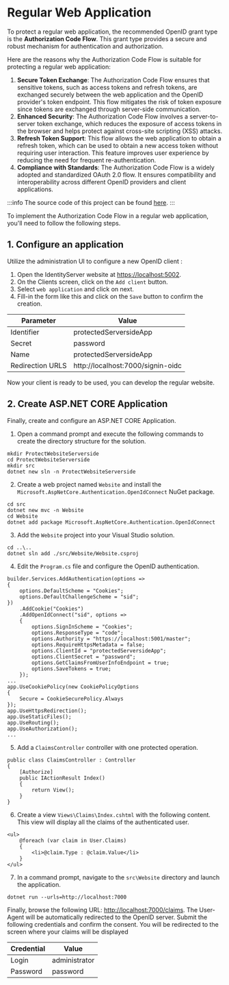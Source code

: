 # Regular Web Application

To protect a regular web application, the recommended OpenID grant type is the **Authorization Code Flow**. This grant type provides a secure and robust mechanism for authentication and authorization.

Here are the reasons why the Authorization Code Flow is suitable for protecting a regular web application:

1. **Secure Token Exchange**: The Authorization Code Flow ensures that sensitive tokens, such as access tokens and refresh tokens, are exchanged securely between the web application and the OpenID provider's token endpoint. This flow mitigates the risk of token exposure since tokens are exchanged through server-side communication.
2. **Enhanced Security**: The Authorization Code Flow involves a server-to-server token exchange, which reduces the exposure of access tokens in the browser and helps protect against cross-site scripting (XSS) attacks.
3. **Refresh Token Support**: This flow allows the web application to obtain a refresh token, which can be used to obtain a new access token without requiring user interaction. This feature improves user experience by reducing the need for frequent re-authentication.
4. **Compliance with Standards**: The Authorization Code Flow is a widely adopted and standardized OAuth 2.0 flow. It ensures compatibility and interoperability across different OpenID providers and client applications.

:::info
The source code of this project can be found [here](https://github.com/simpleidserver/SimpleIdServer/tree/master/samples/ProtectWebsiteServerside).
:::

To implement the Authorization Code Flow in a regular web application, you'll need to follow the following steps.

## 1. Configure an application

Utilize the administration UI to configure a new OpenID client :

1. Open the IdentityServer website at [https://localhost:5002](https://localhost:5002).
2. On the Clients screen, click on the `Add client` button.
3. Select `web application` and click on next.
4. Fill-in the form like this and click on the `Save` button to confirm the creation.

| Parameter        | Value                              |
| ---------------- | ---------------------------------- |
| Identifier       | protectedServersideApp             |
| Secret           | password                           |
| Name             | protectedServersideApp             |
| Redirection URLS | http://localhost:7000/signin-oidc  |

Now your client is ready to be used, you can develop the regular website.

## 2. Create ASP.NET CORE Application

Finally, create and configure an ASP.NET CORE Application.

1. Open a command prompt and execute the following commands to create the directory structure for the solution.

```
mkdir ProtectWebsiteServerside
cd ProtectWebsiteServerside
mkdir src
dotnet new sln -n ProtectWebsiteServerside
```

2. Create a web project named `Website` and install the `Microsoft.AspNetCore.Authentication.OpenIdConnect` NuGet package.

```
cd src
dotnet new mvc -n Website
cd Website
dotnet add package Microsoft.AspNetCore.Authentication.OpenIdConnect
```

3. Add the `Website` project into your Visual Studio solution.

```
cd ..\..
dotnet sln add ./src/Website/Website.csproj
```

4. Edit the `Program.cs` file and configure the OpenID authentication. 

```
builder.Services.AddAuthentication(options =>
{
    options.DefaultScheme = "Cookies";
    options.DefaultChallengeScheme = "sid";
})
    .AddCookie("Cookies")
    .AddOpenIdConnect("sid", options =>
    {
        options.SignInScheme = "Cookies";
        options.ResponseType = "code";
        options.Authority = "https://localhost:5001/master";
        options.RequireHttpsMetadata = false;
        options.ClientId = "protectedServersideApp";
        options.ClientSecret = "password";
        options.GetClaimsFromUserInfoEndpoint = true;
        options.SaveTokens = true;
    });
...
app.UseCookiePolicy(new CookiePolicyOptions
{
    Secure = CookieSecurePolicy.Always
});
app.UseHttpsRedirection();
app.UseStaticFiles();
app.UseRouting();
app.UseAuthorization();
...
```

5. Add a `ClaimsController` controller with one protected operation.

```
public class ClaimsController : Controller
{
    [Authorize]
    public IActionResult Index()
    {
        return View();
    }
}
```

6. Create a view `Views\Claims\Index.cshtml` with the following content. This view will display all the claims of the authenticated user.

```
<ul>
    @foreach (var claim in User.Claims)
    {
        <li>@claim.Type : @claim.Value</li>
    }
</ul>
```

7. In a command prompt, navigate to the `src\Website` directory and launch the application.

```
dotnet run --urls=http://localhost:7000
```

Finally, browse the following URL: [http://localhost:7000/claims](http://localhost:7000/claims). The User-Agent will be automatically redirected to the OpenID server.
Submit the following credentials and confirm the consent. You will be redirected to the screen where your claims will be displayed

| Credential | Value         |
| ---------- | ------------- |
| Login      | administrator |
| Password   | password      |